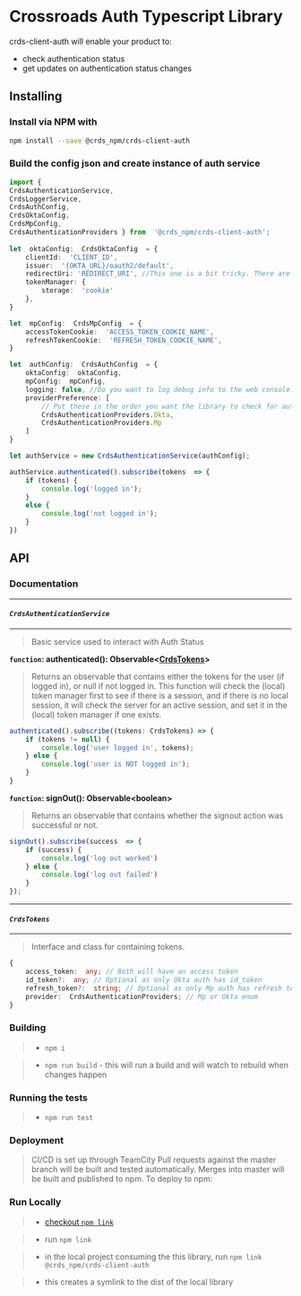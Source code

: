 
# Crossroads Auth Typescript Library

crds-client-auth will enable your product to:

- check authentication status
- get updates on authentication status changes

## Installing

### Install via NPM with

```bash
npm install --save @crds_npm/crds-client-auth
```
### Build the config json and create instance of auth service
```typescript
import { 
CrdsAuthenticationService, 
CrdsLoggerService, 
CrdsAuthConfig, 
CrdsOktaConfig, 
CrdsMpConfig, 
CrdsAuthenticationProviders } from  '@crds_npm/crds-client-auth';
  
let  oktaConfig:  CrdsOktaConfig  = {
	clientId:  'CLIENT_ID',
	issuer:  '{OKTA_URL}/oauth2/default',
	redirectUri: 'REDIRECT_URI', //This one is a bit tricky. There are two parts. 1. This should be the fully qualified base url where your app is hosted. Maybe that's https://int.crossroads.net, https://media.crossroads.net, https://www.crossroads.net. 2. The url must be registered in the okta portal under the application redirectUri settings.
	tokenManager: {
		storage:  'cookie'
	},
}

let  mpConfig:  CrdsMpConfig  = {
	accessTokenCookie:  'ACCESS_TOKEN_COOKIE_NAME',
	refreshTokenCookie:  'REFRESH_TOKEN_COOKIE_NAME',
}

let  authConfig:  CrdsAuthConfig  = {
	oktaConfig:  oktaConfig,
	mpConfig:  mpConfig,
	logging: false, //Do you want to log debug info to the web console?
	providerPreference: [
		// Put these in the order you want the library to check for auth status
		CrdsAuthenticationProviders.Okta,
		CrdsAuthenticationProviders.Mp
	]
}

let authService = new CrdsAuthenticationService(authConfig);

authService.authenticated().subscribe(tokens  => {
	if (tokens) {
		console.log('logged in');
	}
	else {
		console.log('not logged in');
	}
})
```
## API

### Documentation
---

#### ***`CrdsAuthenticationService`***

---

>Basic service used to interact with Auth Status

**`function`: authenticated(): Observable\<[CrdsTokens](#CrdsTokens)\>**

>Returns an observable that contains either the tokens for the user (if logged in), or null if not logged in. This function will check the (local) token manager first to see if there is a session, and if there is no local session, it will check the server for an active session, and set it in the (local) token manager if one exists.

```typescript
authenticated().subscribe((tokens: CrdsTokens) => {
	if (tokens != null) {
		console.log('user logged in', tokens);
	} else {
		console.log('user is NOT logged in');
	}
}
```

**`function`: signOut(): Observable\<boolean\>**

> Returns an observable that contains whether the signout action was successful or not.

```typescript
signOut().subscribe(success  => {
	if (success) {
		console.log('log out worked')
	} else {
		console.log('log out failed')
	}
});
```
---
#### ***`CrdsTokens`***
---
> Interface and class for containing tokens.

```typescript
{
	access_token:  any; // Both will have an access token
	id_token?:  any; // Optional as only Okta auth has id_token
	refresh_token?:  string; // Optional as only Mp auth has refresh token
	provider:  CrdsAuthenticationProviders; // Mp or Okta enum
}
```

### Building

>  -  `npm i`

>  -  `npm run build` - this will run a build and will watch to rebuild when changes happen  

### Running the tests

>  -  `npm run test`

### Deployment

> CI/CD is set up through TeamCity
> Pull requests against the master branch will be built and tested automatically.
> Merges into master will be built and published to npm.
> To deploy to npm:

### Run Locally

>  -  [checkout `npm link`](https://docs.npmjs.com/cli/link.html)

>  - run `npm link`

>  - in the local project consuming the this library, run `npm link @crds_npm/crds-client-auth`

>  - this creates a symlink to the dist of the local library